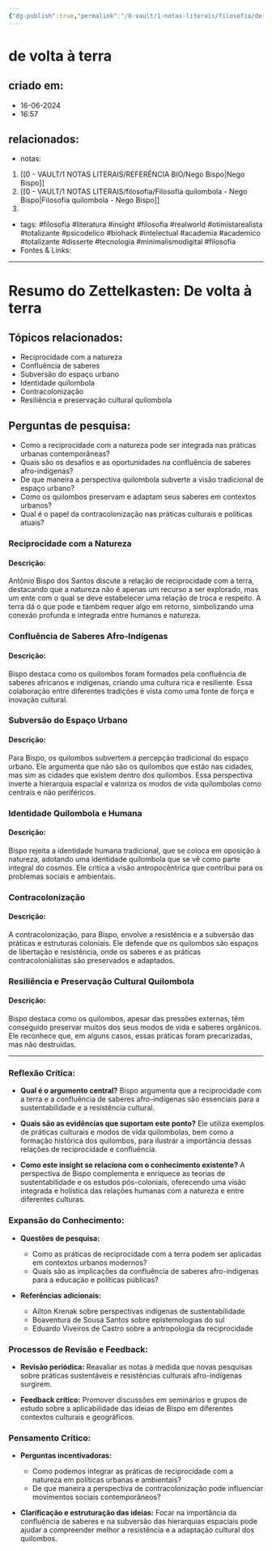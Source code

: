 ```yaml
---
{"dg-publish":true,"permalink":"/0-vault/1-notas-literais/filosofia/de-volta-a-terra/","tags":["filosofia","literatura","insight","realworld","otimistarealista","totalizante","psicodelico","biohack","intelectual","academia","academico","disserte","tecnologia","minimalismodigital"],"dgHomeLink":true,"dgShowLocalGraph":true,"dgShowFileTree":true,"dgEnableSearch":true}
---
```


# de volta à terra

## criado em: 
- 16-06-2024
- 16:57
## relacionados:
- notas:
1. [[0 - VAULT/1 NOTAS LITERAIS/REFERÊNCIA BIO/Nego Bispo\|Nego Bispo]]
2. [[0 - VAULT/1 NOTAS LITERAIS/filosofia/Filosofia quilombola - Nego Bispo\|Filosofia quilombola - Nego Bispo]]
3. 
- tags: #filosofia #literatura #insight #filosofia #realworld #otimistarealista #totalizante #psicodelico #biohack #intelectual #academia #academico #totalizante #disserte #tecnologia #minimalismodigital #filosofia
- Fontes & Links: 
---

# Resumo do Zettelkasten: De volta à terra

## Tópicos relacionados:
- Reciprocidade com a natureza
- Confluência de saberes
- Subversão do espaço urbano
- Identidade quilombola
- Contracolonização
- Resiliência e preservação cultural quilombola

## Perguntas de pesquisa:
- Como a reciprocidade com a natureza pode ser integrada nas práticas urbanas contemporâneas?
- Quais são os desafios e as oportunidades na confluência de saberes afro-indígenas?
- De que maneira a perspectiva quilombola subverte a visão tradicional de espaço urbano?
- Como os quilombos preservam e adaptam seus saberes em contextos urbanos?
- Qual é o papel da contracolonização nas práticas culturais e políticas atuais?

### Reciprocidade com a Natureza
#### Descrição:
Antônio Bispo dos Santos discute a relação de reciprocidade com a terra, destacando que a natureza não é apenas um recurso a ser explorado, mas um ente com o qual se deve estabelecer uma relação de troca e respeito. A terra dá o que pode e também requer algo em retorno, simbolizando uma conexão profunda e integrada entre humanos e natureza.

### Confluência de Saberes Afro-Indígenas
#### Descrição:
Bispo destaca como os quilombos foram formados pela confluência de saberes africanos e indígenas, criando uma cultura rica e resiliente. Essa colaboração entre diferentes tradições é vista como uma fonte de força e inovação cultural.

### Subversão do Espaço Urbano
#### Descrição:
Para Bispo, os quilombos subvertem a percepção tradicional do espaço urbano. Ele argumenta que não são os quilombos que estão nas cidades, mas sim as cidades que existem dentro dos quilombos. Essa perspectiva inverte a hierarquia espacial e valoriza os modos de vida quilombolas como centrais e não periféricos.

### Identidade Quilombola e Humana
#### Descrição:
Bispo rejeita a identidade humana tradicional, que se coloca em oposição à natureza, adotando uma identidade quilombola que se vê como parte integral do cosmos. Ele critica a visão antropocêntrica que contribui para os problemas sociais e ambientais.

### Contracolonização
#### Descrição:
A contracolonização, para Bispo, envolve a resistência e a subversão das práticas e estruturas coloniais. Ele defende que os quilombos são espaços de libertação e resistência, onde os saberes e as práticas contracolonialistas são preservados e adaptados.

### Resiliência e Preservação Cultural Quilombola
#### Descrição:
Bispo destaca como os quilombos, apesar das pressões externas, têm conseguido preservar muitos dos seus modos de vida e saberes orgânicos. Ele reconhece que, em alguns casos, essas práticas foram precarizadas, mas não destruídas.

---

### Reflexão Crítica:
- **Qual é o argumento central?**
  Bispo argumenta que a reciprocidade com a terra e a confluência de saberes afro-indígenas são essenciais para a sustentabilidade e a resistência cultural.

- **Quais são as evidências que suportam este ponto?**
  Ele utiliza exemplos de práticas culturais e modos de vida quilombolas, bem como a formação histórica dos quilombos, para ilustrar a importância dessas relações de reciprocidade e confluência.

- **Como este insight se relaciona com o conhecimento existente?**
  A perspectiva de Bispo complementa e enriquece as teorias de sustentabilidade e os estudos pós-coloniais, oferecendo uma visão integrada e holística das relações humanas com a natureza e entre diferentes culturas.

### Expansão do Conhecimento:
- **Questões de pesquisa:**
  - Como as práticas de reciprocidade com a terra podem ser aplicadas em contextos urbanos modernos?
  - Quais são as implicações da confluência de saberes afro-indígenas para a educação e políticas públicas?

- **Referências adicionais:**
  - Ailton Krenak sobre perspectivas indígenas de sustentabilidade
  - Boaventura de Sousa Santos sobre epistemologias do sul
  - Eduardo Viveiros de Castro sobre a antropologia da reciprocidade

### Processos de Revisão e Feedback:
- **Revisão periódica:**
  Reavaliar as notas à medida que novas pesquisas sobre práticas sustentáveis e resistências culturais afro-indígenas surgirem.

- **Feedback crítico:**
  Promover discussões em seminários e grupos de estudo sobre a aplicabilidade das ideias de Bispo em diferentes contextos culturais e geográficos.

### Pensamento Crítico:
- **Perguntas incentivadoras:**
  - Como podemos integrar as práticas de reciprocidade com a natureza em políticas urbanas e ambientais?
  - De que maneira a perspectiva de contracolonização pode influenciar movimentos sociais contemporâneos?

- **Clarificação e estruturação das ideias:**
  Focar na importância da confluência de saberes e na subversão das hierarquias espaciais pode ajudar a compreender melhor a resistência e a adaptação cultural dos quilombos.